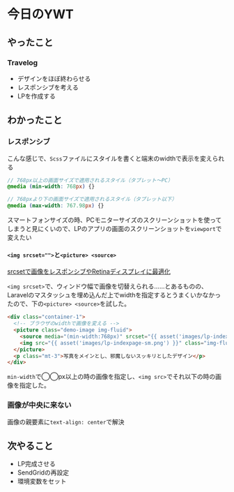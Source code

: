 # 今日のYWT

## やったこと

### Travelog

- デザインをほぼ終わらせる
- レスポンシブを考える
- LPを作成する

## わかったこと

### レスポンシブ

こんな感じで、`Scss`ファイルにスタイルを書くと端末のwidthで表示を変えられる

```Scss
// 768px以上の画面サイズで適用されるスタイル（タブレット〜PC）
@media (min-width: 768px) {}

// 768pxより下の画面サイズで適用されるスタイル（タブレット以下）
@media (max-width: 767.98px) {}
```

スマートフォンサイズの時、PCモニターサイズのスクリーンショットを使ってしまうと見にくいので、LPのアプリの画面のスクリーンショットを`viewport`で変えたい

#### `<img srcset="">`と`<picture> <source>`

[srcsetで画像をレスポンシブやRetinaディスプレイに最適化](https://www.boel.co.jp/tips/vol71/)

`<img srcset>`で、ウィンドウ幅で画像を切替えられる……とあるものの、Laravelのマスタッシュを埋め込んだ上でwidthを指定するとうまくいかなかったので、下の`<picture> <source>`を試した。

```html
<div class="container-1">
  <!-- ブラウザのwidthで画像を変える -->
  <picture class="demo-image img-fluid">
    <source media="(min-width:768px)" srcset="{{ asset('images/lp-indexpage-lg.png') }}" class="img-fluid">
    <img src="{{ asset('images/lp-indexpage-sm.png') }}" class="img-fluid">
  </picture>
  <p class="mt-3">写真をメインとし、邪魔しないスッキリとしたデザイン</p>
</div>
```

`min-width`で◯◯px以上の時の画像を指定し、`<img src>`でそれ以下の時の画像を指定した。

### 画像が中央に来ない

画像の親要素に`text-align: center`で解決

## 次やること

- LP完成させる
- SendGridの再設定
- 環境変数をセット
